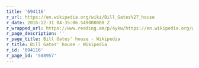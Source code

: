 ```yaml
---
title: '694116'
r_url: https://en.wikipedia.org/wiki/Bill_Gates%27_house
r_date: 2016-12-31 04:35:06.549000000 Z
r_wrapped_url: https://www.reading.am/p/4ykw/https://en.wikipedia.org/wiki/Bill_Gates%27_house
r_page_description: ''
r_page_title: Bill Gates' house - Wikipedia
r_title: Bill Gates' house - Wikipedia
r_id: '694116'
r_page_id: '508957'
---
```


